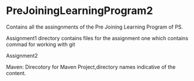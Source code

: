 # PreJoiningLearningProgram2
Contains all the assingnments of the Pre Joining Learning Program of PS.

Assignment1 directory contains files for the assignment one which contains commad for working with git

Assignment2

Maven: Direcotory for Maven Project,directory names indicative of the content.